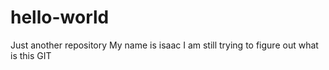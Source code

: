 # hello-world
Just another repository
My name is isaac 
I am still trying to figure out what is this GIT
